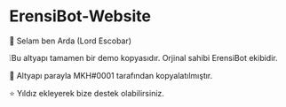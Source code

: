 # ErensiBot-Website

👋 Selam ben Arda (Lord Escobar)

❕Bu altyapı tamamen bir demo kopyasıdır. Orjinal sahibi ErensiBot ekibidir.

📯 Altyapı parayla MKH#0001 tarafından kopyalatılmıştır.

⭐ Yıldız ekleyerek bize destek olabilirsiniz.
